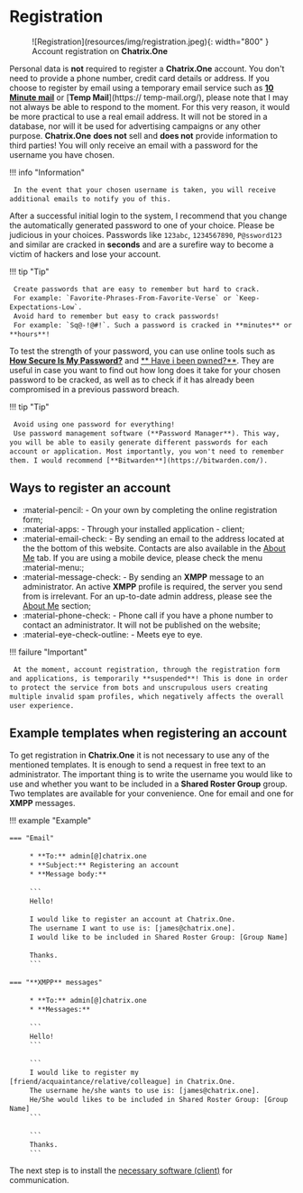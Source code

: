 # Registration

<figure markdown>
   ![Registration](resources/img/registration.jpeg){: width="800" }
   <figcaption>Account registration on <b>Chatrix.One</b></figcaption>
</figure>

Personal data is **not** required to register a **Chatrix.One** account. You don't need to provide a phone number, credit card details or address. If you choose to register by email using a temporary email service such as [**10 Minute mail**](https://10minutemail.com/) or [**Temp Mail**](https:// temp-mail.org/), please note that I may not always be able to respond to the moment. For this very reason, it would be more practical to use a real email address. It will not be stored in a database, nor will it be used for advertising campaigns or any other purpose. **Chatrix.One** **does not** sell and **does not** provide information to third parties! You will only receive an email with a password for the username you have chosen.

!!! info "Information"

     In the event that your chosen username is taken, you will receive additional emails to notify you of this.

After a successful initial login to the system, I recommend that you change the automatically generated password to one of your choice. Please be judicious in your choices. Passwords like `123abc`, `1234567890`, `P@ssword123` and similar are cracked in **seconds** and are a surefire way to become a victim of hackers and lose your account.

!!! tip "Tip"

     Create passwords that are easy to remember but hard to crack.
     For example: `Favorite-Phrases-From-Favorite-Verse` or `Keep-Expectations-Low`.
     Avoid hard to remember but easy to crack passwords!
     For example: `Sq@-!@#!`. Such a password is cracked in **minutes** or **hours**!

To test the strength of your password, you can use online tools such as [**How Secure Is My Password?**](https://www.security.org/how-secure-is-my-password/) and [** Have i been pwned?**](https://haveibeenpwned.com/). They are useful in case you want to find out how long does it take for your chosen password to be cracked, as well as to check if it has already been compromised in a previous password breach.

!!! tip "Tip"

     Avoid using one password for everything!
     Use password management software (**Password Manager**). This way, you will be able to easily generate different passwords for each account or application. Most importantly, you won't need to remember them. I would recommend [**Bitwarden**](https://bitwarden.com/).

## Ways to register an account

- :material-pencil: - On your own by completing the online registration form;
- :material-apps: - Through your installed application - client;
- :material-email-check: - By sending an email to the address located at the the bottom of this website. Contacts are also available in the [About Me](https://docs.chatrix.one/za-men/#_2) tab. If you are using a mobile device, please check the menu :material-menu:;
- :material-message-check: - By sending an **XMPP** message to an administrator. An active **XMPP** profile is required, the server you send from is irrelevant. For an up-to-date admin address, please see the [About Me](https://docs.chatrix.one/za-men/#_2) section;
- :material-phone-check: - Phone call if you have a phone number to contact an administrator. It will not be published on the website;
- :material-eye-check-outline: - Meets eye to eye.

!!! failure "Important"

     At the moment, account registration, through the registration form and applications, is temporarily **suspended**! This is done in order to protect the service from bots and unscrupulous users creating multiple invalid spam profiles, which negatively affects the overall user experience.

## Example templates when registering an account

To get registration in **Chatrix.One** it is not necessary to use any of the mentioned templates. It is enough to send a request in free text to an administrator. The important thing is to write the username you would like to use and whether you want to be included in a **Shared Roster Group** group. Two templates are available for your convenience. One for email and one for **XMPP** messages.

!!! example "Example"

    === "Email"

         * **To:** admin[@]chatrix.one
         * **Subject:** Registering an account
         * **Message body:**

         ```
         Hello!

         I would like to register an account at Chatrix.One.
         The username I want to use is: [james@chatrix.one].
         I would like to be included in Shared Roster Group: [Group Name]

         Thanks.
         ```

    === "**XMPP** messages"

         * **To:** admin[@]chatrix.one
         * **Messages:**

         ```
         Hello!
         ```

         ```
         I would like to register my [friend/acquaintance/relative/colleague] in Chatrix.One.
         The username he/she wants to use is: [james@chatrix.one].
         He/She would likes to be included in Shared Roster Group: [Group Name]
         ```

         ```
         Thanks.
         ```

The next step is to install the [necessary software (client)](https://docs.chatrix.one/clients/) for communication.
